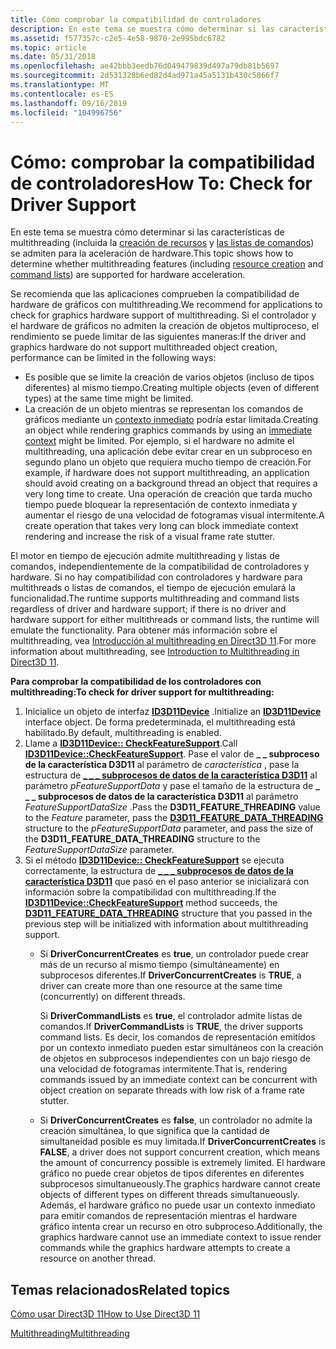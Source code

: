 ```yaml
---
title: Cómo comprobar la compatibilidad de controladores
description: En este tema se muestra cómo determinar si las características de multithreading (incluida la creación de recursos y las listas de comandos) se admiten para la aceleración de hardware.
ms.assetid: f577357c-c2e5-4e58-9870-2e995bdc6782
ms.topic: article
ms.date: 05/31/2018
ms.openlocfilehash: ae42bbb3eedb76d049479839d497a79db81b5697
ms.sourcegitcommit: 2d531328b6ed82d4ad971a45a5131b430c5866f7
ms.translationtype: MT
ms.contentlocale: es-ES
ms.lasthandoff: 09/16/2019
ms.locfileid: "104996756"
---
```

# <a name="how-to-check-for-driver-support"></a><span data-ttu-id="91ea6-103">Cómo: comprobar la compatibilidad de controladores</span><span class="sxs-lookup"><span data-stu-id="91ea6-103">How To: Check for Driver Support</span></span>

<span data-ttu-id="91ea6-104">En este tema se muestra cómo determinar si las características de multithreading (incluida la [creación de recursos](overviews-direct3d-11-render-multi-thread-intro.md) y [las listas de comandos](overviews-direct3d-11-render-multi-thread-command-list.md)) se admiten para la aceleración de hardware.</span><span class="sxs-lookup"><span data-stu-id="91ea6-104">This topic shows how to determine whether multithreading features (including [resource creation](overviews-direct3d-11-render-multi-thread-intro.md) and [command lists](overviews-direct3d-11-render-multi-thread-command-list.md)) are supported for hardware acceleration.</span></span>

<span data-ttu-id="91ea6-105">Se recomienda que las aplicaciones comprueben la compatibilidad de hardware de gráficos con multithreading.</span><span class="sxs-lookup"><span data-stu-id="91ea6-105">We recommend for applications to check for graphics hardware support of multithreading.</span></span> <span data-ttu-id="91ea6-106">Si el controlador y el hardware de gráficos no admiten la creación de objetos multiproceso, el rendimiento se puede limitar de las siguientes maneras:</span><span class="sxs-lookup"><span data-stu-id="91ea6-106">If the driver and graphics hardware do not support multithreaded object creation, performance can be limited in the following ways:</span></span>

-   <span data-ttu-id="91ea6-107">Es posible que se limite la creación de varios objetos (incluso de tipos diferentes) al mismo tiempo.</span><span class="sxs-lookup"><span data-stu-id="91ea6-107">Creating multiple objects (even of different types) at the same time might be limited.</span></span>
-   <span data-ttu-id="91ea6-108">La creación de un objeto mientras se representan los comandos de gráficos mediante un [contexto inmediato](overviews-direct3d-11-render-multi-thread-render.md) podría estar limitada.</span><span class="sxs-lookup"><span data-stu-id="91ea6-108">Creating an object while rendering graphics commands by using an [immediate context](overviews-direct3d-11-render-multi-thread-render.md) might be limited.</span></span> <span data-ttu-id="91ea6-109">Por ejemplo, si el hardware no admite el multithreading, una aplicación debe evitar crear en un subproceso en segundo plano un objeto que requiera mucho tiempo de creación.</span><span class="sxs-lookup"><span data-stu-id="91ea6-109">For example, if hardware does not support multithreading, an application should avoid creating on a background thread an object that requires a very long time to create.</span></span> <span data-ttu-id="91ea6-110">Una operación de creación que tarda mucho tiempo puede bloquear la representación de contexto inmediata y aumentar el riesgo de una velocidad de fotogramas visual intermitente.</span><span class="sxs-lookup"><span data-stu-id="91ea6-110">A create operation that takes very long can block immediate context rendering and increase the risk of a visual frame rate stutter.</span></span>

<span data-ttu-id="91ea6-111">El motor en tiempo de ejecución admite multithreading y listas de comandos, independientemente de la compatibilidad de controladores y hardware. Si no hay compatibilidad con controladores y hardware para multithreads o listas de comandos, el tiempo de ejecución emulará la funcionalidad.</span><span class="sxs-lookup"><span data-stu-id="91ea6-111">The runtime supports multithreading and command lists regardless of driver and hardware support; if there is no driver and hardware support for either multithreads or command lists, the runtime will emulate the functionality.</span></span> <span data-ttu-id="91ea6-112">Para obtener más información sobre el multithreading, vea [Introducción al multithreading en Direct3D 11](overviews-direct3d-11-render-multi-thread-intro.md).</span><span class="sxs-lookup"><span data-stu-id="91ea6-112">For more information about multithreading, see [Introduction to Multithreading in Direct3D 11](overviews-direct3d-11-render-multi-thread-intro.md).</span></span>

<span data-ttu-id="91ea6-113">**Para comprobar la compatibilidad de los controladores con multithreading:**</span><span class="sxs-lookup"><span data-stu-id="91ea6-113">**To check for driver support for multithreading:**</span></span>

1.  <span data-ttu-id="91ea6-114">Inicialice un objeto de interfaz [**ID3D11Device**](/windows/desktop/api/D3D11/nn-d3d11-id3d11device) .</span><span class="sxs-lookup"><span data-stu-id="91ea6-114">Initialize an [**ID3D11Device**](/windows/desktop/api/D3D11/nn-d3d11-id3d11device) interface object.</span></span> <span data-ttu-id="91ea6-115">De forma predeterminada, el multithreading está habilitado.</span><span class="sxs-lookup"><span data-stu-id="91ea6-115">By default, multithreading is enabled.</span></span>
2.  <span data-ttu-id="91ea6-116">Llame a [**ID3D11Device:: CheckFeatureSupport**](/windows/desktop/api/D3D11/nf-d3d11-id3d11device-checkfeaturesupport).</span><span class="sxs-lookup"><span data-stu-id="91ea6-116">Call [**ID3D11Device::CheckFeatureSupport**](/windows/desktop/api/D3D11/nf-d3d11-id3d11device-checkfeaturesupport).</span></span> <span data-ttu-id="91ea6-117">Pase el valor de **\_ \_ subproceso de la característica D3D11** al parámetro de *característica* , pase la estructura de [**\_ \_ \_ subprocesos de datos de la característica D3D11**](/windows/desktop/api/D3D11/ns-d3d11-d3d11_feature_data_threading) al parámetro *pFeatureSupportData* y pase el tamaño de la estructura de **\_ \_ \_ subprocesos de datos de la característica D3D11** al parámetro *FeatureSupportDataSize* .</span><span class="sxs-lookup"><span data-stu-id="91ea6-117">Pass the **D3D11\_FEATURE\_THREADING** value to the *Feature* parameter, pass the [**D3D11\_FEATURE\_DATA\_THREADING**](/windows/desktop/api/D3D11/ns-d3d11-d3d11_feature_data_threading) structure to the *pFeatureSupportData* parameter, and pass the size of the **D3D11\_FEATURE\_DATA\_THREADING** structure to the *FeatureSupportDataSize* parameter.</span></span>
3.  <span data-ttu-id="91ea6-118">Si el método [**ID3D11Device:: CheckFeatureSupport**](/windows/desktop/api/D3D11/nf-d3d11-id3d11device-checkfeaturesupport) se ejecuta correctamente, la estructura de [**\_ \_ \_ subprocesos de datos de la característica D3D11**](/windows/desktop/api/D3D11/ns-d3d11-d3d11_feature_data_threading) que pasó en el paso anterior se inicializará con información sobre la compatibilidad con multithreading.</span><span class="sxs-lookup"><span data-stu-id="91ea6-118">If the [**ID3D11Device::CheckFeatureSupport**](/windows/desktop/api/D3D11/nf-d3d11-id3d11device-checkfeaturesupport) method succeeds, the [**D3D11\_FEATURE\_DATA\_THREADING**](/windows/desktop/api/D3D11/ns-d3d11-d3d11_feature_data_threading) structure that you passed in the previous step will be initialized with information about multithreading support.</span></span>
    -   <span data-ttu-id="91ea6-119">Si **DriverConcurrentCreates** es **true**, un controlador puede crear más de un recurso al mismo tiempo (simultáneamente) en subprocesos diferentes.</span><span class="sxs-lookup"><span data-stu-id="91ea6-119">If **DriverConcurrentCreates** is **TRUE**, a driver can create more than one resource at the same time (concurrently) on different threads.</span></span>

        <span data-ttu-id="91ea6-120">Si **DriverCommandLists** es **true**, el controlador admite listas de comandos.</span><span class="sxs-lookup"><span data-stu-id="91ea6-120">If **DriverCommandLists** is **TRUE**, the driver supports command lists.</span></span> <span data-ttu-id="91ea6-121">Es decir, los comandos de representación emitidos por un contexto inmediato pueden estar simultáneos con la creación de objetos en subprocesos independientes con un bajo riesgo de una velocidad de fotogramas intermitente.</span><span class="sxs-lookup"><span data-stu-id="91ea6-121">That is, rendering commands issued by an immediate context can be concurrent with object creation on separate threads with low risk of a frame rate stutter.</span></span>

    -   <span data-ttu-id="91ea6-122">Si **DriverConcurrentCreates** es **false**, un controlador no admite la creación simultánea, lo que significa que la cantidad de simultaneidad posible es muy limitada.</span><span class="sxs-lookup"><span data-stu-id="91ea6-122">If **DriverConcurrentCreates** is **FALSE**, a driver does not support concurrent creation, which means the amount of concurrency possible is extremely limited.</span></span> <span data-ttu-id="91ea6-123">El hardware gráfico no puede crear objetos de tipos diferentes en diferentes subprocesos simultanueously.</span><span class="sxs-lookup"><span data-stu-id="91ea6-123">The graphics hardware cannot create objects of different types on different threads simultanueously.</span></span> <span data-ttu-id="91ea6-124">Además, el hardware gráfico no puede usar un contexto inmediato para emitir comandos de representación mientras el hardware gráfico intenta crear un recurso en otro subproceso.</span><span class="sxs-lookup"><span data-stu-id="91ea6-124">Additionally, the graphics hardware cannot use an immediate context to issue render commands while the graphics hardware attempts to create a resource on another thread.</span></span>

## <a name="related-topics"></a><span data-ttu-id="91ea6-125">Temas relacionados</span><span class="sxs-lookup"><span data-stu-id="91ea6-125">Related topics</span></span>

<dl> <dt>

[<span data-ttu-id="91ea6-126">Cómo usar Direct3D 11</span><span class="sxs-lookup"><span data-stu-id="91ea6-126">How to Use Direct3D 11</span></span>](how-to-use-direct3d-11.md)
</dt> <dt>

[<span data-ttu-id="91ea6-127">Multithreading</span><span class="sxs-lookup"><span data-stu-id="91ea6-127">Multithreading</span></span>](overviews-direct3d-11-render-multi-thread.md)
</dt> </dl>

 

 




